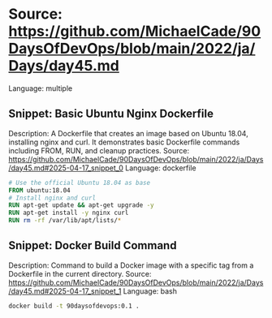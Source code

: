 # Source: https://github.com/MichaelCade/90DaysOfDevOps/blob/main/2022/ja/Days/day45.md
Language: multiple

## Snippet: Basic Ubuntu Nginx Dockerfile
Description: A Dockerfile that creates an image based on Ubuntu 18.04, installing nginx and curl. It demonstrates basic Dockerfile commands including FROM, RUN, and cleanup practices.
Source: https://github.com/MichaelCade/90DaysOfDevOps/blob/main/2022/ja/Days/day45.md#2025-04-17_snippet_0
Language: dockerfile

```dockerfile
# Use the official Ubuntu 18.04 as base
FROM ubuntu:18.04
# Install nginx and curl
RUN apt-get update && apt-get upgrade -y
RUN apt-get install -y nginx curl
RUN rm -rf /var/lib/apt/lists/*
```

## Snippet: Docker Build Command
Description: Command to build a Docker image with a specific tag from a Dockerfile in the current directory.
Source: https://github.com/MichaelCade/90DaysOfDevOps/blob/main/2022/ja/Days/day45.md#2025-04-17_snippet_1
Language: bash

```bash
docker build -t 90daysofdevops:0.1 .
```
